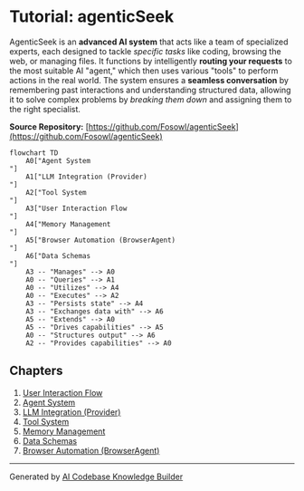# Tutorial: agenticSeek

AgenticSeek is an **advanced AI system** that acts like a team of specialized experts, each designed to tackle *specific tasks* like coding, browsing the web, or managing files. It functions by intelligently **routing your requests** to the most suitable AI "agent," which then uses various "tools" to perform actions in the real world. The system ensures a **seamless conversation** by remembering past interactions and understanding structured data, allowing it to solve complex problems by *breaking them down* and assigning them to the right specialist.


**Source Repository:** [https://github.com/Fosowl/agenticSeek](https://github.com/Fosowl/agenticSeek)

```mermaid
flowchart TD
    A0["Agent System
"]
    A1["LLM Integration (Provider)
"]
    A2["Tool System
"]
    A3["User Interaction Flow
"]
    A4["Memory Management
"]
    A5["Browser Automation (BrowserAgent)
"]
    A6["Data Schemas
"]
    A3 -- "Manages" --> A0
    A0 -- "Queries" --> A1
    A0 -- "Utilizes" --> A4
    A0 -- "Executes" --> A2
    A3 -- "Persists state" --> A4
    A3 -- "Exchanges data with" --> A6
    A5 -- "Extends" --> A0
    A5 -- "Drives capabilities" --> A5
    A0 -- "Structures output" --> A6
    A2 -- "Provides capabilities" --> A0
```

## Chapters

1. [User Interaction Flow
](01_user_interaction_flow_.md)
2. [Agent System
](02_agent_system_.md)
3. [LLM Integration (Provider)
](03_llm_integration__provider__.md)
4. [Tool System
](04_tool_system_.md)
5. [Memory Management
](05_memory_management_.md)
6. [Data Schemas
](06_data_schemas_.md)
7. [Browser Automation (BrowserAgent)
](07_browser_automation__browseragent__.md)


---

Generated by [AI Codebase Knowledge Builder](https://github.com/The-Pocket/Tutorial-Codebase-Knowledge)